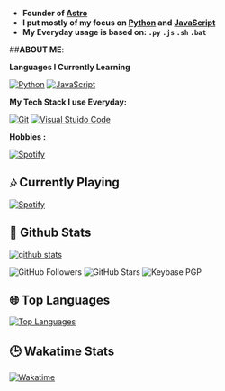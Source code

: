 
- **Founder of [Astro](https://discord.gg/astrodev)**
- **I put mostly of my focus on [Python](https://python.org) and [JavaScript](https://nodejs.org)**
- **My Everyday usage is based on: `.py` `.js` `.sh` `.bat`**

##**ABOUT ME**:

**Languages I Currently Learning**

[![Python](https://img.shields.io/badge/-Python-%232c3e50?style=flat-square&logo=python)](https://python.org)
[![JavaScript](https://img.shields.io/badge/-NodeJS-%232c3e50?style=flat-square&logo=nodejs)](https://nodejs.org)


**My Tech Stack I use Everyday:**

[![Git](https://img.shields.io/badge/-Git-%23F05032?style=flat-square&logo=git&logoColor=%23ffffff)](https://git-scm.com)
[![Visual Stuido Code](https://img.shields.io/badge/-VSCode-%23007ACC?style=flat-square&logo=visual-studio-code)](https://code.visualstudio.com/)

**Hobbies :**

[![Spotify](https://img.shields.io/badge/-Spotify-%232c3e50?style=flat-square&logo=spotify)](https://spotify.com)



##  🎶 **Currently Playing**
[![Spotify](https://novatorem-pokurt.vercel.app/api/spotify)](https://open.spotify.com/user/87rq22ywa5byfgx9o0zawp5uh)


##  🐙 **Github Stats**

[![github stats](https://github-readme-stats.vercel.app/api?username=7Kazumii&show_icons=true&theme=radical)](https://github.com/pokurt)

![GitHub Followers](https://img.shields.io/github/followers/7Kazumii?color=aqua&label=Followers&style=for-the-badge)
![GitHub Stars](https://img.shields.io/github/stars/7Kazumii?affiliations=OWNER&color=aqua&style=for-the-badge)
![Keybase PGP](https://img.shields.io/keybase/pgp/7Kazumii?color=aqua&style=for-the-badge)


## 🌐 **Top Languages**

[![Top Languages](https://github-readme-stats.vercel.app/api/top-langs/?username=7Kazumiii&show_icons=true&theme=radical&layout=compact)](https://github.com/7Kazumiii)


## 🕒 **Wakatime Stats**
[![Wakatime](https://github-readme-stats.vercel.app/api/wakatime?username=7Kazumiii&theme=radical)](https://github.com/anuraghazra/github-readme-stats)
